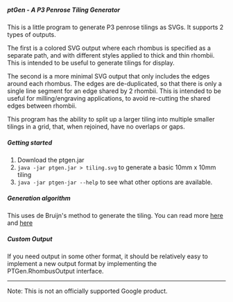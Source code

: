 ##### ptGen - A P3 Penrose Tiling Generator

This is a little program to generate P3 penrose tilings as SVGs. It
supports 2 types of outputs.

The first is a colored SVG output where each rhombus is specified as a
separate path, and with different styles applied to thick and thin
rhombii. This is intended to be useful to generate tilings for display.

The second is a more minimal SVG output that only includes the edges
around each rhombus. The edges are de-duplicated, so that there is only
a single line segment for an edge shared by 2 rhombii. This is intended
to be useful for milling/engraving applications, to avoid re-cutting
the shared edges between rhombii.

This program has the ability to split up a larger tiling
into multiple smaller tilings in a grid, that, when rejoined, have no
overlaps or gaps.

##### Getting started
1. Download the ptgen.jar
2. `java -jar ptgen.jar > tiling.svg` to generate a basic 10mm x 10mm tiling
3. `java -jar ptgen-jar --help` to see what other options are available.

##### Generation algorithm
This uses de Bruijn's method to generate the tiling. You can read more
[here](https://www.mathpages.com/home/kmath621/kmath621.htm) and
[here](http://www.ams.org/publicoutreach/feature-column/fcarc-ribbons)

##### Custom Output
If you need output in some other format, it should be relatively easy
to implement a new output format by implementing the
PTGen.RhombusOutput interface.

--------

Note: This is not an officially supported Google product.
